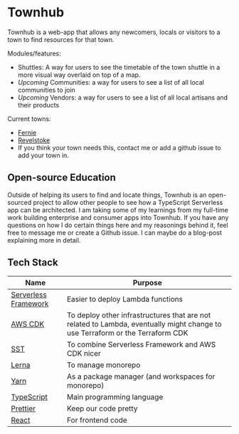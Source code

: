 # Townhub

Townhub is a web-app that allows any newcomers, locals or visitors to a town to find resources for that town.

Modules/features:

- Shuttles: A way for users to see the timetable of the town shuttle in a more visual way overlaid on top of a map.
- *Upcoming* Communities: a way for users to see a list of all local communities to join
- *Upcoming* Vendors: a way for users to see a list of all local artisans and their products

Current towns:

- [Fernie](https://fernie.townhub.ca)
- [Revelstoke](https://revelstoke.townhub.ca)
- If you think your town needs this, contact me or add a github issue to add your town in.

## Open-source Education

Outside of helping its users to find and locate things, Townhub is an open-sourced project to allow other people to see how a TypeScript Serverless app can be architected. I am taking some of my learnings from my full-time work building enterprise and consumer apps into Townhub. If you have any questions on how I do certain things here and my reasonings behind it, feel free to message me or create a Github issue. I can maybe do a blog-post explaining more in detail.

## Tech Stack

| Name                                                        | Purpose                                                                                                                       |
| ----------------------------------------------------------- | ----------------------------------------------------------------------------------------------------------------------------- |
| [Serverless Framework](https://www.serverless.com/)         | Easier to deploy Lambda functions                                                                                             |
| [AWS CDK](https://aws.amazon.com/cdk/)                      | To deploy other infrastructures that are not related to Lambda, eventually might change to use Terraform or the Terraform CDK |
| [SST](https://github.com/serverless-stack/serverless-stack) | To combine Serverless Framework and AWS CDK nicer                                                                             |
| [Lerna](https://github.com/lerna/lerna)                     | To manage monorepo                                                                                                            |
| [Yarn](https://yarnpkg.com/)                                | As a package manager (and workspaces for monorepo)                                                                            |
| [TypeScript](https://www.typescriptlang.org/)               | Main programming language                                                                                                     |
| [Prettier](https://prettier.io/)                            | Keep our code pretty                                                                                                          |
| [React](https://reactjs.org/)                               | For frontend code                                                                                                             |
